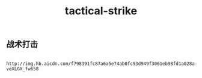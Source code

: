 ﻿---
layout: default
title: tactical-strike
---
## 战术打击
```

http://img.hb.aicdn.com/f798391fc87a6a5e74ab0fc93d949f3061eb98fd1a028a-veXLGX_fw658

```
